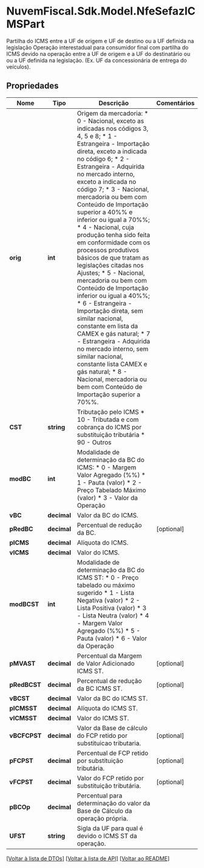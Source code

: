 # NuvemFiscal.Sdk.Model.NfeSefazICMSPart
Partilha do ICMS entre a UF de origem e UF de destino ou a UF definida na legislação  Operação interestadual para consumidor final com partilha do ICMS  devido na operação entre a UF de origem e a UF do destinatário ou ou a UF definida na legislação. (Ex. UF da concessionária de entrega do  veículos).

## Propriedades

Nome | Tipo | Descrição | Comentários
------------ | ------------- | ------------- | -------------
**orig** | **int** | Origem da mercadoria:  * 0 - Nacional, exceto as indicadas nos códigos 3, 4, 5 e 8;  * 1 - Estrangeira - Importação direta, exceto a indicada no código 6;  * 2 - Estrangeira - Adquirida no mercado interno, exceto a indicada no código 7;  * 3 - Nacional, mercadoria ou bem com Conteúdo de Importação superior a 40%% e inferior ou igual a 70%%;  * 4 - Nacional, cuja produção tenha sido feita em conformidade com os processos produtivos básicos de que tratam as legislações citadas nos Ajustes;  * 5 - Nacional, mercadoria ou bem com Conteúdo de Importação inferior ou igual a 40%%;  * 6 - Estrangeira - Importação direta, sem similar nacional, constante em lista da CAMEX e gás natural;  * 7 - Estrangeira - Adquirida no mercado interno, sem similar nacional, constante lista CAMEX e gás natural;  * 8 - Nacional, mercadoria ou bem com Conteúdo de Importação superior a 70%%. | 
**CST** | **string** | Tributação pelo ICMS  * 10 - Tributada e com cobrança do ICMS por substituição tributária  * 90 - Outros | 
**modBC** | **int** | Modalidade de determinação da BC do ICMS:  * 0 - Margem Valor Agregado (%%)  * 1 - Pauta (valor)  * 2 - Preço Tabelado Máximo (valor)  * 3 - Valor da Operação | 
**vBC** | **decimal** | Valor da BC do ICMS. | 
**pRedBC** | **decimal** | Percentual de redução da BC. | [optional] 
**pICMS** | **decimal** | Alíquota do ICMS. | 
**vICMS** | **decimal** | Valor do ICMS. | 
**modBCST** | **int** | Modalidade de determinação da BC do ICMS ST:  * 0 - Preço tabelado ou máximo  sugerido  * 1 - Lista Negativa (valor)  * 2 - Lista Positiva (valor)  * 3 - Lista Neutra (valor)  * 4 - Margem Valor Agregado (%%)  * 5 - Pauta (valor)  * 6 - Valor da Operação | 
**pMVAST** | **decimal** | Percentual da Margem de Valor Adicionado ICMS ST. | [optional] 
**pRedBCST** | **decimal** | Percentual de redução da BC ICMS ST. | [optional] 
**vBCST** | **decimal** | Valor da BC do ICMS ST. | 
**pICMSST** | **decimal** | Alíquota do ICMS ST. | 
**vICMSST** | **decimal** | Valor do ICMS ST. | 
**vBCFCPST** | **decimal** | Valor da Base de cálculo do FCP retido por substituicao tributaria. | [optional] 
**pFCPST** | **decimal** | Percentual de FCP retido por substituição tributária. | [optional] 
**vFCPST** | **decimal** | Valor do FCP retido por substituição tributária. | [optional] 
**pBCOp** | **decimal** | Percentual para determinação do valor  da Base de Cálculo da operação própria. | 
**UFST** | **string** | Sigla da UF para qual é devido o ICMS ST da operação. | 

[[Voltar à lista de DTOs]](../README.md#documentation-for-models) [[Voltar à lista de API]](../README.md#documentation-for-api-endpoints) [[Voltar ao README]](../README.md)

